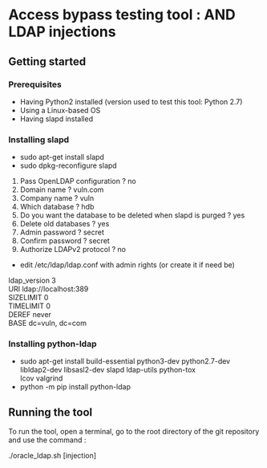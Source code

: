 # Access bypass testing tool : AND LDAP injections

## Getting started

### Prerequisites

- Having Python2 installed (version used to test this tool: Python 2.7)
- Using a Linux-based OS
- Having slapd installed

### Installing slapd

- sudo apt-get install slapd
- sudo dpkg-reconfigure slapd

1. Pass OpenLDAP configuration ? no
2. Domain name ? vuln.com
3. Company name ? vuln
4. Which database ? hdb
5. Do you want the database to be deleted when slapd is purged ? yes
6. Delete old databases ? yes
7. Admin password ? secret
8. Confirm password ? secret
9. Authorize LDAPv2 protocol ? no

- edit /etc/ldap/ldap.conf with admin rights (or create it if need be)

ldap_version 3 <br />
URI ldap://localhost:389 <br />
SIZELIMIT 0 <br />
TIMELIMIT 0 <br />
DEREF never <br />
BASE dc=vuln, dc=com

### Installing python-ldap

- sudo apt-get install build-essential python3-dev python2.7-dev \
    libldap2-dev libsasl2-dev slapd ldap-utils python-tox \
    lcov valgrind
- python -m pip install python-ldap


## Running the tool

To run the tool, open a terminal, go to the root directory of the git repository and use the command :

./oracle_ldap.sh [injection]
